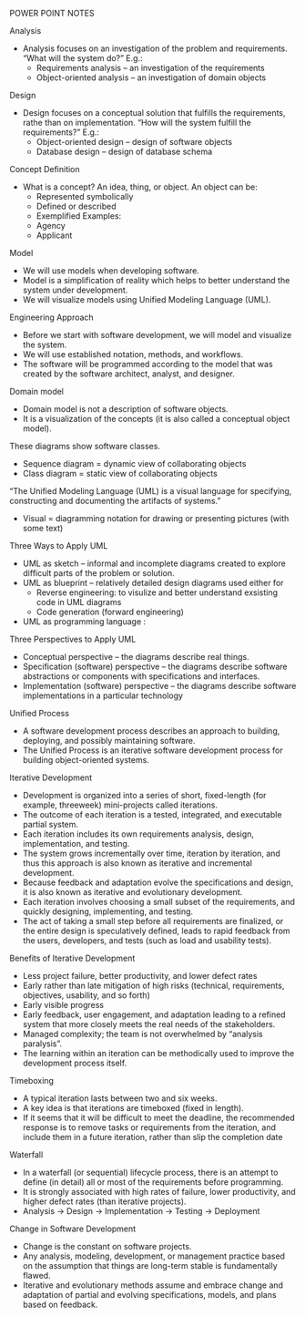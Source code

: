POWER POINT NOTES

Analysis
- Analysis focuses on an investigation of the problem and requirements.
	“What will the system do?”
	E.g.:
	- Requirements analysis – an investigation of the requirements
	- Object-oriented analysis – an investigation of domain objects

Design
- Design focuses on a conceptual solution that fulfills the requirements, rathe than on implementation.
	“How will the system fulfill the requirements?”
	E.g.:
	- Object-oriented design – design of software objects
	- Database design – design of database schema

Concept Definition
- What is a concept? An idea, thing, or object.
	An object can be:
	- Represented symbolically
	- Defined or described
	- Exemplified
	Examples:
	- Agency
	- Applicant

Model
- We will use models when developing software.
- Model is a simplification of reality which helps to better understand the system under development.
- We will visualize models using Unified Modeling Language (UML).

Engineering Approach
- Before we start with software development, we will model and visualize the system.
- We will use established notation, methods, and workflows.
- The software will be programmed according to the model that was created by the software architect, analyst, and designer.

Domain model 
- Domain model is not a description of software objects.
- It is a visualization of the concepts (it is also called a conceptual object model).

These diagrams show software classes.
- Sequence diagram = dynamic view of collaborating objects
- Class diagram = static view of collaborating objects

“The Unified Modeling Language (UML) is a visual language for specifying, constructing and documenting the artifacts of systems.”
- Visual = diagramming notation for drawing or presenting pictures (with some text)

Three Ways to Apply UML
- UML as sketch – informal and incomplete diagrams created to explore difficult parts of the problem or solution.
- UML as blueprint – relatively detailed design diagrams used either for
	- Reverse engineering: to visulize and better understand exsisting code in UML diagrams 
	- Code generation (forward engineering)
- UML as programming language : 

Three Perspectives to Apply UML
- Conceptual perspective – the diagrams describe real things.
- Specification (software) perspective – the diagrams describe software abstractions or components with specifications and interfaces.
 - Implementation (software) perspective – the diagrams describe software implementations in a particular technology

 Unified Process
- A software development process describes an approach to building, deploying, and possibly maintaining software.
- The Unified Process is an iterative software development process for building object-oriented systems.

Iterative Development
- Development is organized into a series of short, fixed-length (for example, threeweek) mini-projects called iterations.
- The outcome of each iteration is a tested, integrated, and executable partial system.
- Each iteration includes its own requirements analysis, design, implementation, and testing.
- The system grows incrementally over time, iteration by iteration, and thus this approach is also known as iterative and incremental development.
- Because feedback and adaptation evolve the specifications and design, it is also known as iterative and evolutionary development.
- Each iteration involves choosing a small subset of the requirements, and quickly designing, implementing, and testing.
- The act of taking a small step before all requirements are finalized, or the entire design is speculatively defined, leads to rapid feedback from the users, developers, and tests (such as load and usability tests).

Benefits of Iterative Development
- Less project failure, better productivity, and lower defect rates
- Early rather than late mitigation of high risks (technical, requirements, objectives, usability, and so forth)
- Early visible progress
- Early feedback, user engagement, and adaptation leading to a refined system that more closely meets the real needs of the stakeholders.
- Managed complexity; the team is not overwhelmed by “analysis paralysis”.
- The learning within an iteration can be methodically used to improve the development process itself.

Timeboxing
- A typical iteration lasts between two and six weeks.
- A key idea is that iterations are timeboxed (fixed in length).
- If it seems that it will be difficult to meet the deadline, the recommended response is to remove tasks or requirements from the iteration, and include them in a future iteration, rather than slip the completion date

Waterfall
- In a waterfall (or sequential) lifecycle process, there is an attempt to define (in detail) all or most of the requirements before programming.
- It is strongly associated with high rates of failure, lower productivity, and higher defect rates (than iterative projects).
- Analysis -> Design -> Implementation -> Testing -> Deployment 

Change in Software Development
- Change is the constant on software projects.
- Any analysis, modeling, development, or management practice based on the assumption that things are long-term stable is fundamentally flawed.
- Iterative and evolutionary methods assume and embrace change and adaptation of partial and evolving specifications, models, and plans based on feedback.





